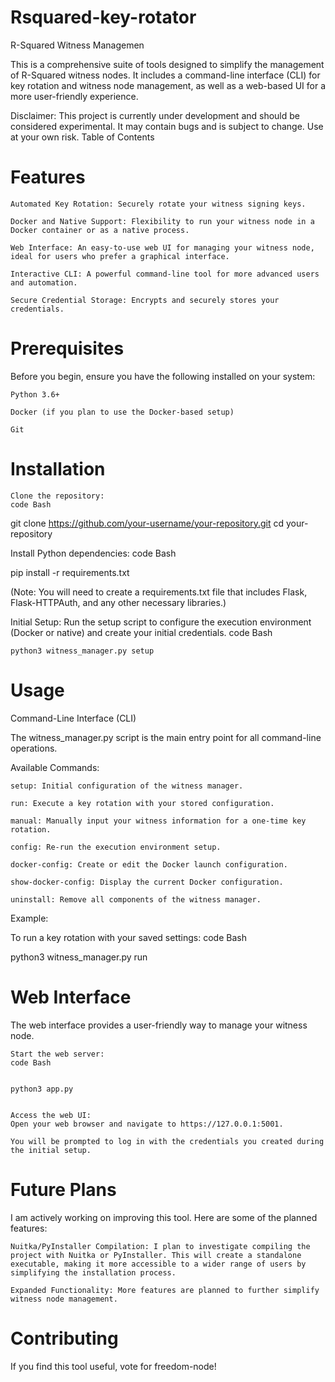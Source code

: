 # Rsquared-key-rotator

R-Squared Witness Managemen

This is a comprehensive suite of tools designed to simplify the management of R-Squared witness nodes. It includes a command-line interface (CLI) for key rotation and witness node management, as well as a web-based UI for a more user-friendly experience.

Disclaimer: This project is currently under development and should be considered experimental. It may contain bugs and is subject to change. Use at your own risk.
Table of Contents

# Features

    Automated Key Rotation: Securely rotate your witness signing keys.

    Docker and Native Support: Flexibility to run your witness node in a Docker container or as a native process.

    Web Interface: An easy-to-use web UI for managing your witness node, ideal for users who prefer a graphical interface.

    Interactive CLI: A powerful command-line tool for more advanced users and automation.

    Secure Credential Storage: Encrypts and securely stores your credentials.

# Prerequisites

Before you begin, ensure you have the following installed on your system:

    Python 3.6+

    Docker (if you plan to use the Docker-based setup)

    Git

# Installation

    Clone the repository:
    code Bash




    
git clone https://github.com/your-username/your-repository.git
cd your-repository

  

Install Python dependencies:
code Bash



    
pip install -r requirements.txt

  

(Note: You will need to create a requirements.txt file that includes Flask, Flask-HTTPAuth, and any other necessary libraries.)

Initial Setup:
Run the setup script to configure the execution environment (Docker or native) and create your initial credentials.
code Bash

    
    

        
    python3 witness_manager.py setup

      

# Usage

Command-Line Interface (CLI)

The witness_manager.py script is the main entry point for all command-line operations.

Available Commands:

    setup: Initial configuration of the witness manager.

    run: Execute a key rotation with your stored configuration.

    manual: Manually input your witness information for a one-time key rotation.

    config: Re-run the execution environment setup.

    docker-config: Create or edit the Docker launch configuration.

    show-docker-config: Display the current Docker configuration.

    uninstall: Remove all components of the witness manager.

Example:

To run a key rotation with your saved settings:
code Bash

    
python3 witness_manager.py run

  

# Web Interface

The web interface provides a user-friendly way to manage your witness node.

    Start the web server:
    code Bash

        
    python3 app.py


    Access the web UI:
    Open your web browser and navigate to https://127.0.0.1:5001.

    You will be prompted to log in with the credentials you created during the initial setup.

# Future Plans

I am actively working on improving this tool. Here are some of the planned features:

    Nuitka/PyInstaller Compilation: I plan to investigate compiling the project with Nuitka or PyInstaller. This will create a standalone executable, making it more accessible to a wider range of users by simplifying the installation process.

    Expanded Functionality: More features are planned to further simplify witness node management.

# Contributing

If you find this tool useful, vote for freedom-node!

